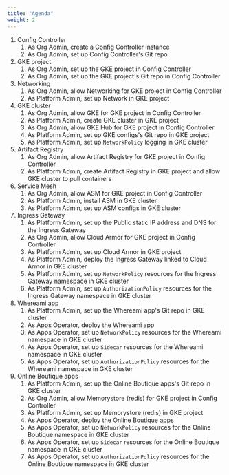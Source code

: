 ```yaml
---
title: "Agenda"
weight: 2
---
```

1. Config Controller
    1. As Org Admin, create a Config Controller instance
    1. As Org Admin, set up Config Controller's Git repo
1. GKE project
    1. As Org Admin, set up the GKE project in Config Controller
    1. As Org Admin, set up the GKE project's Git repo in Config Controller
1. Networking
    1. As Org Admin, allow Networking for GKE project in Config Controller
    1. As Platform Admin, set up Network in GKE project
1. GKE cluster
    1. As Org Admin, allow GKE for GKE project in Config Controller
    1. As Platform Admin, create GKE cluster in GKE project
    1. As Org Admin, allow GKE Hub for GKE project in Config Controller
    1. As Platform Admin, set up GKE configs's Git repo in GKE project
    1. As Platform Admin, set up `NetworkPolicy` logging in GKE cluster
1. Artifact Registry
    1. As Org Admin, allow Artifact Registry for GKE project in Config Controller
    1. As Platform Admin, create Artifact Registry in GKE project and allow GKE cluster to pull containers
1. Service Mesh
    1. As Org Admin, allow ASM for GKE project in Config Controller
    1. As Platform Admin, install ASM in GKE cluster
    1. As Platform Admin, set up ASM configs in GKE cluster
1. Ingress Gateway
    1. As Platform Admin, set up the Public static IP address and DNS for the Ingress Gateway
    1. As Org Admin, allow Cloud Armor for GKE project in Config Controller
    1. As Platform Admin, set up Cloud Armor in GKE project
    1. As Platform Admin, deploy the Ingress Gateway linked to Cloud Armor in GKE cluster
    1. As Platform Admin, set up `NetworkPolicy` resources for the Ingress Gateway namespace in GKE cluster
    1. As Platform Admin, set up `AuthorizationPolicy` resources for the Ingress Gateway namespace in GKE cluster
1. Whereami app
    1. As Platform Admin, set up the Whereami app's Git repo in GKE cluster
    1. As Apps Operator, deploy the Whereami app
    1. As Apps Operator, set up `NetworkPolicy` resources for the Whereami namespace in GKE cluster
    1. As Apps Operator, set up `Sidecar` resources for the Whereami namespace in GKE cluster
    1. As Apps Operator, set up `AuthorizationPolicy` resources for the Whereami namespace in GKE cluster
1. Online Boutique apps
    1. As Platform Admin, set up the Online Boutique apps's Git repo in GKE cluster
    1. As Org Admin, allow Memorystore (redis) for GKE project in Config Controller
    1. As Platform Admin, set up Memorystore (redis) in GKE project
    1. As Apps Operator, deploy the Online Boutique apps
    1. As Apps Operator, set up `NetworkPolicy` resources for the Online Boutique namespace in GKE cluster
    1. As Apps Operator, set up `Sidecar` resources for the Online Boutique namespace in GKE cluster
    1. As Apps Operator, set up `AuthorizationPolicy` resources for the Online Boutique namespace in GKE cluster